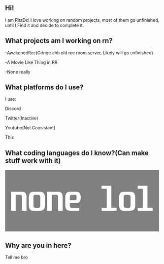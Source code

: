 ## Hi!
I am RitzDx! I love working on random projects, most of them go unfinished, until I Find it and decide to complete it.

## What projects am I working on rn?
-AwakenedRec(Cringe ahh old rec room server, Likely will go unfinished)

-A Movie Like Thing in RR

-None really

## What platforms do I use?

I use:

Discord

Twitter(Inactive)

Youtube(Not Consistant)

This

## What coding languages do I know?(Can make stuff work with it)
![My Image](./assets/none.png)


## Why are you in here?
Tell me bro
